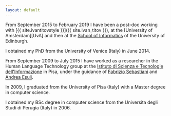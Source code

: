 ```yaml
---
layout: default
---
```


From September 2015 to February 2019 I have been a post-doc working with [{{ site.ivantitovstyle }}]({{ site.ivan_titov }}), at the [University of Amsterdam][UvA] and then at the [School of Informatics](http://www.ed.ac.uk/informatics) of the University of Edinburgh.

I obtained my PhD from the University of Venice (Italy) in June 2014.

From September 2009 to July 2015 I have worked as a researcher in the Human Language Technology group at the [Istituto di Scienza e Tecnologie dell'Informazione](http://www.isti.cnr.it) in Pisa, under the guidance of [Fabrizio Sebastiani](http://nmis.isti.cnr.it/sebastiani/) and [Andrea Esuli](http://www.esuli.it).

In 2009, I graduated from the University of Pisa (Italy) with a Master degree in computer science.

I obtained my BSc degree in computer science from the Universita degli Studi di Perugia (Italy) in 2006.
